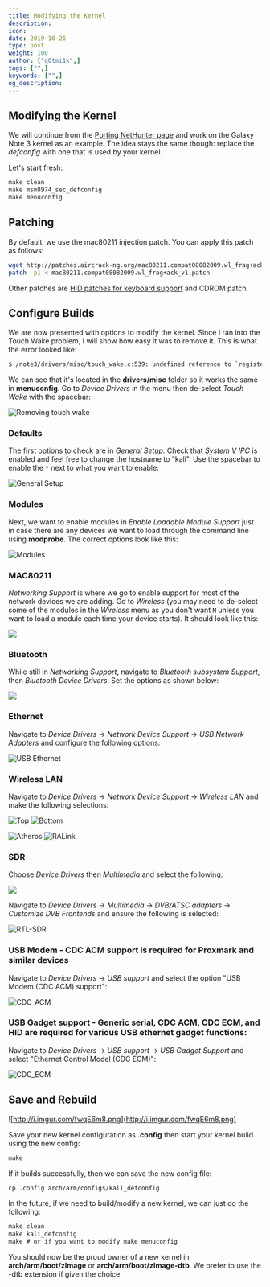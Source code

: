 ```yaml
---
title: Modifying the Kernel
description:
icon:
date: 2019-10-26
type: post
weight: 100
author: ["g0tmi1k",]
tags: ["",]
keywords: ["",]
og_description:
---
```


## Modifying the Kernel

We will continue from the [Porting NetHunter page](https://github.com/offensive-security/kali-nethunter/wiki/Porting-Nethunter) and work on the Galaxy Note 3 kernel as an example.  The idea stays the same though: replace the _defconfig_ with one that is used by your kernel.

Let's start fresh:

```html
make clean
make msm8974_sec_defconfig
make menuconfig
```

## Patching

By default, we use the mac80211 injection patch.  You can apply this patch as follows:

```bash
wget http://patches.aircrack-ng.org/mac80211.compat08082009.wl_frag+ack_v1.patch
patch -p1 < mac80211.compat08082009.wl_frag+ack_v1.patch
```

Other patches are [HID patches for keyboard support](https://github.com/pelya/android-keyboard-gadget) and CDROM patch.

## Configure Builds
We are now presented with options to modify the kernel.  Since I ran into the Touch Wake problem, I will show how easy it was to remove it. This is what the error looked like:

```html
$ /note3/drivers/misc/touch_wake.c:539: undefined reference to `register_power_suspend'
```

We can see that it's located in the **drivers/misc** folder so it works the same in **menuconfig**.  Go to _Device Drivers_ in the menu then de-select _Touch Wake_ with the spacebar:

![Removing touch wake](http://i.imgur.com/decVf1d.png)

### Defaults

The first options to check are in _General Setup_. Check that _System V IPC_ is enabled and feel free to change the hostname to "kali".  Use the spacebar to enable the `*` next to what you want to enable:

![General Setup](http://i.imgur.com/suxbpl5.png)

### Modules

Next, we want to enable modules in _Enable Loadable Module Support_ just in case there are any devices we want to load through the command line using **modprobe**.  The correct options look like this:

![Modules](http://i.imgur.com/xyKZrN2.png)

### MAC80211

_Networking Support_ is where we go to enable support for most of the network devices we are adding.  Go to _Wireless_ (you may need to de-select some of the modules in the _Wireless_ menu as you don't want `M` unless you want to load a module each time your device starts).  It should look like this:

![](http://i.imgur.com/YiAL9Ue.png)

### Bluetooth

While still in _Networking Support_, navigate to _Bluetooth subsystem Support_, then _Bluetooth Device Drivers_. Set the options as shown below:

![](http://i.imgur.com/nRr5hz6.png)

### Ethernet

Navigate to _Device Drivers_ -> _Network Device Support_ ->  _USB Network Adapters_ and configure the following options:

![USB Ethernet](http://i.imgur.com/7qzmwTB.png)

### Wireless LAN

Navigate to _Device Drivers_ -> _Network Device Support_ ->  _Wireless LAN_ and make the following selections:

![Top](http://i.imgur.com/fML0zM1.png)
![Bottom](http://i.imgur.com/LRFpqEE.png)

![Atheros](http://i.imgur.com/Gc5bZ6V.png)
![RALink](http://i.imgur.com/BALJr8p.png)


### SDR

Choose _Device Drivers_ then _Multimedia_ and select the following:

![](http://i.imgur.com/x5PlnWQ.png)

Navigate to _Device Drivers_ -> _Multimedia_ -> _DVB/ATSC adapters_ -> _Customize DVB Frontends_ and ensure the following is selected:

![RTL-SDR](http://i.imgur.com/KPFo66j.png)

### USB Modem - CDC ACM support is required for Proxmark and similar devices

Navigate to _Device Drivers_ -> _USB support_ and select the option "USB Modem (CDC ACM) support":

![CDC_ACM](https://user-images.githubusercontent.com/12821486/53321772-7de54600-392d-11e9-9aae-e09954e5d9a1.png)

### USB Gadget support - Generic serial, CDC ACM, CDC ECM, and HID are required for various USB ethernet gadget functions:

Navigate to _Device Drivers_ -> _USB support_ -> _USB Gadget Support_ and select "Ethernet Control Model (CDC ECM)":

![CDC_ECM](/uploads/e932f3d564ee6f8c26cdc15eeb1e89f2/ecm.png)

## Save and Rebuild

![http://i.imgur.com/fwqE6m8.png](http://i.imgur.com/fwqE6m8.png)

Save your new kernel configuration as **.config** then start your kernel build using the new config:

```markdown
make
```

If it builds successfully, then we can save the new config file:

```markdown
cp .config arch/arm/configs/kali_defconfig
```

In the future, if we need to build/modify a new kernel, we can just do the following:
```markdown
make clean
make kali_defconfig
make # or if you want to modify make menuconfig
```

You should now be the proud owner of a new kernel in **arch/arm/boot/zImage** or **arch/arm/boot/zImage-dtb**.  We prefer to use the -dtb extension if given the choice.
